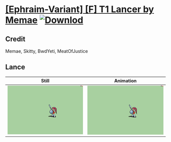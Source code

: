 # [\[Ephraim-Variant\] \[F\] T1 Lancer by Memae](./) [![Downlod](https://img.shields.io/badge/Download--red?style=social&logo=github)](https://minhaskamal.github.io/DownGit/#/home?url=https://github.com/Klokinator/FE-Repo/tree/main/Battle%20Animations%2FLords%20-%20FE8%20Types%2F%5BEphraim-Variant%5D%20%5BF%5D%20T1%20Lancer%20by%20Memae%2F2.%20Lance)

## Credit

Memae, Skitty, BwdYeti, MeatOfJustice

## Lance

| Still | Animation |
| :---: | :-------: |
| ![Lance still](./Lance_000.png) | ![Lance animation](./Lance.gif) |
